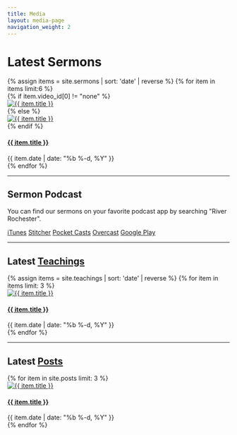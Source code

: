 ```yaml
---
title: Media
layout: media-page
navigation_weight: 2
---
```


<div class="row justify-content-center">
  <div class="col-md-6">
    <h1 class="text-center">Latest Sermons</h1>
  </div>
</div>
<div class="row justify-content-center">
  {% assign items = site.sermons | sort: 'date' | reverse %}
  {% for item in items  limit:6 %}
  <div class="col-md-4">
    <div class="card">
      {% if item.video_id[0] != "none" %}
      <div class="thumb-crop">
        <a href="{{ item.url | prepend: site.baseurl }}"><img class="card-img-top" src="https://img.youtube.com/vi/{{ item.video_id[0] }}/maxresdefault.jpg" alt="{{ item.title }}" /></a>
      </div>
      {% else %}
      <div class="thumb-crop">
        <a href="{{ item.url | prepend: site.baseurl }}"><img class="card-img-top" src="{{ item.image }}" alt="{{ item.title }}" /></a>
      </div>
      {% endif %}
      <div class="card-block">
        <h4 class="card-text"><a href="{{ item.url | absolute_url }}">{{ item.title }}</a></h4>
        <span class="post-meta">{{ item.date | date: "%b %-d, %Y" }}</span>
      </div>
    </div>
  </div>
  {% endfor %}
</div>
<div class="row justify-content-center">
  <div class="col-md-10 text-center">
    <hr>
  </div>
</div>
<div class="row justify-content-center">
  <div class="col-md-8 text-center">
    <h2>Sermon Podcast</h2>
    <p>You can find our sermons on your favorite podcast app by searching "River Rochester".</p>
    <a class="btn btn-xl-dark" href="https://geo.itunes.apple.com/us/podcast/river-rochester/id1182211082?mt=2">iTunes</a>
    <a class="btn btn-xl-dark" href="http://www.stitcher.com/podcast/river-rochester"> Stitcher</a>
    <a class="btn btn-xl-dark" href="http://pca.st/dIb4"> Pocket Casts</a>
    <a class="btn btn-xl-dark" href="https://overcast.fm/itunes1182211082/river-rochester"> Overcast</a>
    <a class="btn btn-xl-dark" href="https://goo.gl/app/playmusic?ibi=com.google.PlayMusic&isi=691797987&ius=googleplaymusic&link=https://play.google.com/music/m/Ijbddmopd735kwqpa5reingncou?t%3DRiver_Rochester"> Google Play</a>
  </div>
</div>
<div class="row justify-content-center">
  <div class="col-md-10 text-center">
    <hr>
  </div>
</div>
<div class="row justify-content-center">
  <div class="col-md-6 text-center">
    <h2>Latest <a href="{{ 'media/teachings/' | absolute_url }}">Teachings</a></h2>
  </div>
</div>
<div class="row justify-content-center">
  {% assign items = site.teachings | sort: 'date' | reverse %}
  {% for item in items  limit: 3 %}
  <div class="col-md-4">
    <div class="card">
      <div class="thumb-crop">
        <a href="{{ item.url | prepend: site.baseurl }}"><img class="card-img-top" src="{{ item.image }}" alt="{{ item.title }}" /></a>
      </div>
      <div class="card-block">
        <h4 class="card-text"><a href="{{ item.url | absolute_url }}">{{ item.title }}</a></h4>
        <span class="post-meta">{{ item.date | date: "%b %-d, %Y" }}</span>
      </div>
    </div>
  </div>
  {% endfor %}
</div>
<div class="row justify-content-center">
  <div class="col-md-10 text-center">
    <hr>
  </div>
</div>
<div class="row justify-content-center">
  <div class="col-md-6 text-center">
    <h2>Latest <a href="{{ 'media/blog/' | absolute_url }}">Posts</a></h2>
  </div>
</div>
<div class="row justify-content-center">
  {% for item in site.posts  limit: 3 %}
  <div class="col-md-4">
    <div class="card">
      <div class="thumb-crop">
        <a href="{{ item.url | prepend: site.baseurl }}"><img class="card-img-top" src="{{ item.image }}" alt="{{ item.title }}" /></a>
      </div>
      <div class="card-block">
        <h4 class="card-text"><a href="{{ item.url | absolute_url }}">{{ item.title }}</a></h4>
        <span class="post-meta">{{ item.date | date: "%b %-d, %Y" }}</span>
      </div>
    </div>
  </div>
  {% endfor %}
</div>
